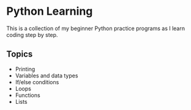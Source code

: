 # Python Learning 

This is a collection of my beginner Python practice programs as I learn coding step by step.

## Topics
- Printing 
- Variables and data types
- If/else conditions
- Loops
- Functions
- Lists
